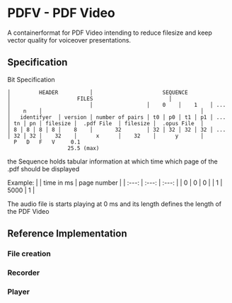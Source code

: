 # PDFV - PDF Video
A containerformat for PDF Video intending to reduce filesize and keep vector quality for voiceover presentations.

## Specification
Bit Specification
```
│         HEADER          │                      SEQUENCE                       │                     FILES                        │
│                         │                 │    0    │    1    │ ... │    n    │                                                  │
│   identifyer  │ version │ number of pairs │ t0 │ p0 │ t1 │ p1 │ ... │ tn │ pn │ filesize │  .pdf File  │ filesize │  .opus File  │
│ 8 │ 8 │ 8 │ 8 │    8    │       32        │ 32 │ 32 │ 32 │ 32 │ ... │ 32 │ 32 │    32    │      x      │    32    │      y       │
  P   D   F   V     0.1    
                   25.5 (max)
```

the Sequence holds tabular information at which time which page of the .pdf should be displayed

Example:
| | time in ms | page number |
| :---: | :---: | :---: |
| 0 | 0  | 0 |
| 1 | 5000  | 1  |

The audio file is starts playing at 0 ms and its length defines the length of the PDF Video

## Reference Implementation
### File creation
### Recorder
### Player
